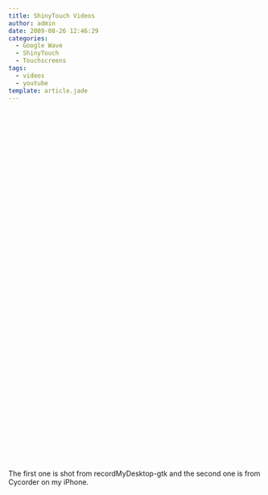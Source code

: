 ```yaml
---
title: ShinyTouch Videos
author: admin
date: 2009-08-26 12:46:29
categories:
  - Google Wave
  - ShinyTouch
  - Touchscreens
tags: 
  - videos
  - youtube
template: article.jade
---
```


<object width="425" height="344"><param name="movie" value="http://www.youtube.com/v/DCq6tKZeoV0&hl=en&fs=1&"></param><param name="allowFullScreen" value="true"></param><param name="allowscriptaccess" value="always"></param><embed src="http://www.youtube.com/v/DCq6tKZeoV0&hl=en&fs=1&" type="application/x-shockwave-flash" allowscriptaccess="always" allowfullscreen="true" width="425" height="344"></embed></object>

<object width="425" height="344"><param name="movie" value="http://www.youtube.com/v/fRfRQtauvc4&hl=en&fs=1&"></param><param name="allowFullScreen" value="true"></param><param name="allowscriptaccess" value="always"></param><embed src="http://www.youtube.com/v/fRfRQtauvc4&hl=en&fs=1&" type="application/x-shockwave-flash" allowscriptaccess="always" allowfullscreen="true" width="425" height="344"></embed></object>

The first one is shot from recordMyDesktop-gtk and the second one is from Cycorder on my iPhone.
